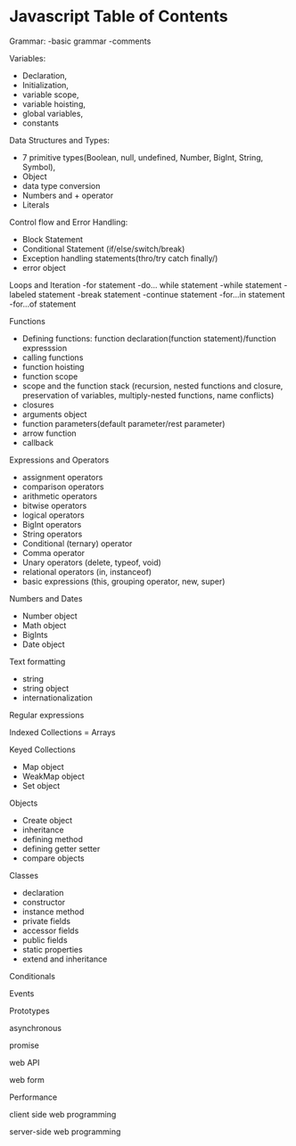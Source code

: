 # Javascript Table of Contents


Grammar:
-basic grammar
-comments

Variables: 
- Declaration,
- Initialization,
- variable scope,
- variable hoisting,
- global variables,
- constants


Data Structures and Types: 
- 7 primitive types(Boolean, null, undefined, Number, BigInt, String, Symbol),
- Object
- data type conversion
- Numbers and + operator
- Literals


Control flow and Error Handling:
- Block Statement
- Conditional Statement (if/else/switch/break)
- Exception handling statements(thro/try catch finally/)
- error object


Loops and Iteration
-for statement
-do... while statement
-while statement
-labeled statement
-break statement
-continue statement
-for...in statement
-for...of statement

Functions
- Defining functions: function declaration(function statement)/function expresssion
- calling functions
- function hoisting
- function scope
- scope and the function stack (recursion, nested functions and closure, preservation of variables, multiply-nested functions, name conflicts)
- closures
- arguments object
- function parameters(default parameter/rest parameter)
- arrow function
- callback

Expressions and Operators
- assignment operators
- comparison operators
- arithmetic operators
- bitwise operators
- logical operators
- BigInt operators
- String operators
- Conditional (ternary) operator
- Comma operator
- Unary operators (delete, typeof, void)
- relational operators (in, instanceof)
- basic expressions (this, grouping operator, new, super)

Numbers and Dates
- Number object
- Math object
- BigInts
- Date object

Text formatting
- string
- string object
- internationalization

Regular expressions

Indexed Collections = Arrays

Keyed Collections
- Map object
- WeakMap object
- Set object

Objects
- Create object
- inheritance
- defining method
- defining getter setter
- compare objects

Classes
- declaration
- constructor
- instance method
- private fields
- accessor fields
- public fields
- static properties
- extend and inheritance


Conditionals





Events


Prototypes

asynchronous

promise

web API

web form

Performance

client side web programming

server-side web programming


